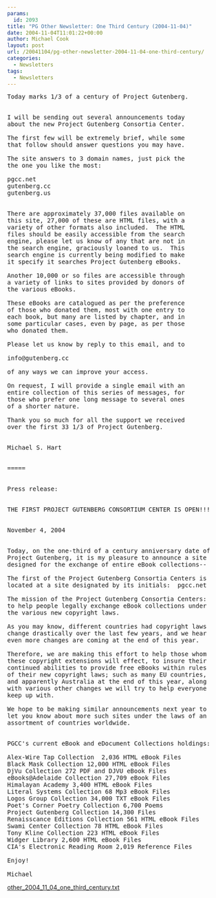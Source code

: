 ```yaml
---
params:
  id: 2093
title: "PG Other Newsletter: One Third Century (2004-11-04)"
date: 2004-11-04T11:01:22+00:00
author: Michael Cook
layout: post
url: /20041104/pg-other-newsletter-2004-11-04-one-third-century/
categories:
  - Newsletters
tags:
  - Newsletters
---
```

<pre>Today marks 1/3 of a century of Project Gutenberg.


I will be sending out several announcements today
about the new Project Gutenberg Consortia Center.

The first few will be extremely brief, while some
that follow should answer questions you may have.

The site answers to 3 domain names, just pick the
the one you like the most:

pgcc.net
gutenberg.cc
gutenberg.us


There are approximately 37,000 files available on
this site, 27,000 of these are HTML files, with a
variety of other formats also included.  The HTML
files should be easily accessible from the search
engine, please let us know of any that are not in
the search engine, graciously loaned to us.  This
search engine is currently being modified to make
it specify it searches Project Gutenberg eBooks.

Another 10,000 or so files are accessible through
a variety of links to sites provided by donors of
the various eBooks.

These eBooks are catalogued as per the preference
of those who donated them, most with one entry to
each book, but many are listed by chapter, and in
some particular cases, even by page, as per those
who donated them.

Please let us know by reply to this email, and to

info@gutenberg.cc

of any ways we can improve your access.

On request, I will provide a single email with an
entire collection of this series of messages, for
those who prefer one long message to several ones
of a shorter nature.

Thank you so much for all the support we received
over the first 33 1/3 of Project Gutenberg.


Michael S. Hart


=====


Press release:


THE FIRST PROJECT GUTENBERG CONSORTIUM CENTER IS OPEN!!!


November 4, 2004


Today, on the one-third of a century anniversary date of
Project Gutenberg, it is my pleasure to announce a site
designed for the exchange of entire eBook collections--

The first of the Project Gutenberg Consortia Centers is
located at a site designated by its initials:  pgcc.net

The mission of the Project Gutenberg Consortia Centers:
to help people legally exchange eBook collections under
the various new copyright laws.

As you may know, different countries had copyright laws
change drastically over the last few years, and we hear
even more changes are coming at the end of this year.

Therefore, we are making this effort to help those whom
these copyright extensions will effect, to insure their
continued abilities to provide free eBooks within rules
of their new copyright laws; such as many EU countries,
and apparently Australia at the end of this year, along
with various other changes we will try to help everyone
keep up with.

We hope to be making similar announcements next year to
let you know about more such sites under the laws of an
assortment of countries worldwide.


PGCC's current eBook and eDocument Collections holdings:

Alex-Wire Tap Collection  2,036 HTML eBook Files
Black Mask Collection 12,000 HTML eBook Files
DjVu Collection 272 PDF and DJVU eBook Files
eBooks@Adelaide Collection 27,709 eBook Files
Himalayan Academy 3,400 HTML eBook Files
Literal Systems Collection 68 Mp3 eBook Files
Logos Group Collection 34,000 TXT eBook Files
Poet's Corner Poetry Collection 6,700 Poems
Project Gutenberg Collection 14,300 Files
Renaisscance Editions Collection 561 HTML eBook Files
Swami Center Collection 78 HTML eBook Files
Tony Kline Collection 223 HTML eBook Files
Widger Library 2,600 HTML eBook Files
CIA's Electronic Reading Room 2,019 Reference Files

Enjoy!

Michael</pre>

<a href="/nl_archives/2004/other_2004_11_04_one_third_century.txt" target="_blank" rel="nofollow">other_2004_11_04_one_third_century.txt</a>
